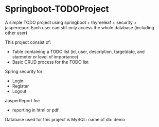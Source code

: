 # Springboot-TODOProject
A simple TODO project using springboot + thymeleaf + security + jasperreport
Each user can still only access the whole database (including other user)

This project consist of: 
- Table containing a TODO list (id, user, description, targetdate, and starmeter or level of importance) 
- Basic CRUD process for the TODO list

Spring security for: 
- Login 
- Register 
- Logout 

JasperReport for: 
- reporting in html or pdf 

Database used for this project is MySQL: 
name of db: demo


